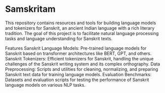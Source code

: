 # Samskritam
This repository contains resources and tools for building language models and tokenizers for Sanskrit, an ancient Indian language with a rich literary tradition. The goal of this project is to facilitate natural language processing tasks and language understanding for Sanskrit texts.

Features
Sanskrit Language Models: Pre-trained language models for Sanskrit based on transformer architectures like BERT, GPT, and others.
Sanskrit Tokenizers: Efficient tokenizers for Sanskrit, handling the unique challenges of the Sanskrit writing system and its complex orthography.
Data Preprocessing: Scripts and utilities for cleaning, normalizing, and preparing Sanskrit text data for training language models.
Evaluation Benchmarks: Datasets and evaluation scripts for testing the performance of Sanskrit language models on various NLP tasks.
